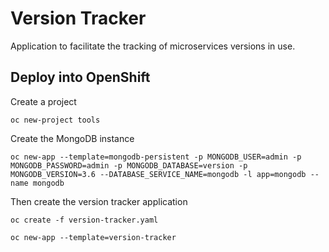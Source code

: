 # Version Tracker

Application to facilitate the tracking of microservices versions in use.

## Deploy into OpenShift

Create a project

    oc new-project tools

Create the MongoDB instance

    oc new-app --template=mongodb-persistent -p MONGODB_USER=admin -p MONGODB_PASSWORD=admin -p MONGODB_DATABASE=version -p MONGODB_VERSION=3.6 --DATABASE_SERVICE_NAME=mongodb -l app=mongodb --name mongodb

Then create the version tracker application


    oc create -f version-tracker.yaml

    oc new-app --template=version-tracker